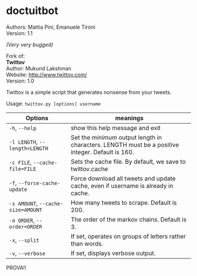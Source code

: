doctuitbot
==========

Authors: Mattia Pini, Emanuele Tironi <br>
Version: 1.1

_(Very very bugged)_

Fork of:<br>
 **Twittov**<br>
 Author: Mukund Lakshman<br>
 Website: http://www.twittov.com/<br>
 Version: 1.0<br>

Twittov is a simple script that generates nonsense from your tweets.

Usage: `twittov.py [options] username`

Options | meanings
-------------|------------
`-h`, `--help` | show this help message and exit
`-l LENGTH`, `--length=LENGTH` | Set the *minimum* output length in characters. LENGTH must be a positive integer. Default is 160.
`-c FILE`, `--cache-file=FILE` | Sets the cache file. By default, we save to twittov.cache
`-f`, `--force-cache-update` | Force download all tweets and update cache, even if username is already in cache.
`-s AMOUNT`, `--cache-size=AMOUNT` | How many tweets to scrape. Default is 200.
`-o ORDER`, `--order=ORDER` | The order of the markov chains. Default is 3.
`-x`, `--split` | If set, operates on groups of letters rather than words.
`-v`, `--verbose` | If set, displays verbose output.


PROVA!!
